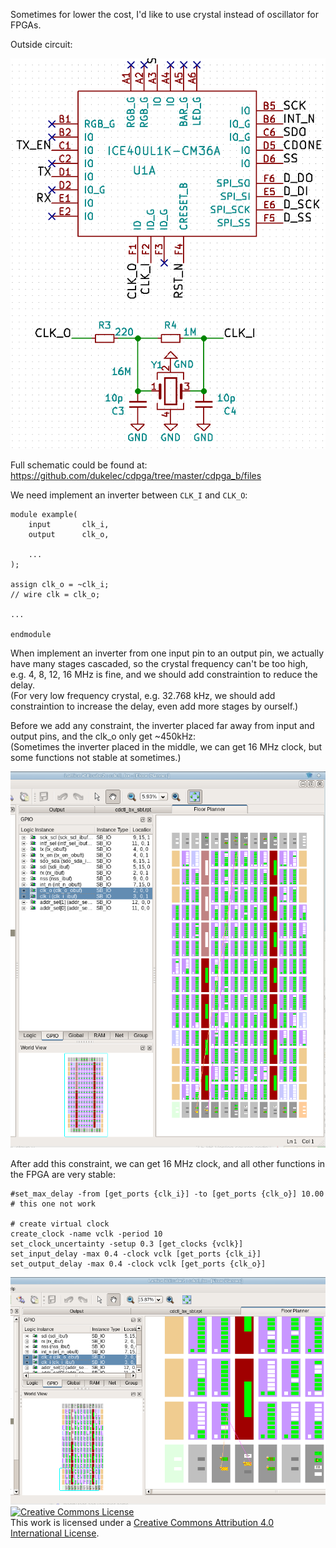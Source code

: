 Sometimes for lower the cost, I'd like to use crystal instead of oscillator for FPGAs.

Outside circuit:

<img src="circuit.png" style="max-width:100%">

Full schematic could be found at: https://github.com/dukelec/cdpga/tree/master/cdpga_b/files

We need implement an inverter between `CLK_I` and `CLK_O`:

```
module example(
    input       clk_i,
    output      clk_o,
    
    ...
);

assign clk_o = ~clk_i;
// wire clk = clk_o;

...

endmodule
```

When implement an inverter from one input pin to an output pin, we actually have many stages cascaded,
so the crystal frequency can't be too high, e.g. 4, 8, 12, 16 MHz is fine, and we should add constraintion to reduce the delay.  
(For very low frequency crystal, e.g. 32.768 kHz, we should add constraintion to increase the delay, even add more stages by ourself.)

Before we add any constraint, the inverter placed far away from input and output pins, and the clk_o only get ~450kHz:  
(Sometimes the inverter placed in the middle, we can get 16 MHz clock, but some functions not stable at sometimes.)

<img src="no-constraint.png" style="max-width:100%">

After add this constraint, we can get 16 MHz clock, and all other functions in the FPGA are very stable:
```
#set_max_delay -from [get_ports {clk_i}] -to [get_ports {clk_o}] 10.00 # this one not work

# create virtual clock
create_clock -name vclk -period 10
set_clock_uncertainty -setup 0.3 [get_clocks {vclk}]
set_input_delay -max 0.4 -clock vclk [get_ports {clk_i}]
set_output_delay -max 0.4 -clock vclk [get_ports {clk_o}]
```

<img src="has-constraint.png" style="max-width:100%">


<br>
<a rel="license" href="http://creativecommons.org/licenses/by/4.0/"><img alt="Creative Commons License" style="border-width:0" src="https://i.creativecommons.org/l/by/4.0/88x31.png" /></a><br />This work is licensed under a <a rel="license" href="http://creativecommons.org/licenses/by/4.0/">Creative Commons Attribution 4.0 International License</a>.

